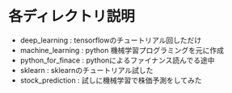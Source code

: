 # 各ディレクトリ説明
- deep_learning : tensorflowのチュートリアル回しただけ
- machine_learning : python 機械学習プログラミングを元に作成
- python_for_finace : pythonによるファイナンス読んでる途中
- sklearn : sklearnのチュートリアル試した
- stock_prediction : 試しに機械学習で株価予測をしてみた 
